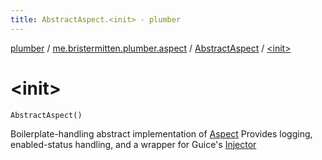 ```yaml
---
title: AbstractAspect.<init> - plumber
---
```


[plumber](../../index.html) / [me.bristermitten.plumber.aspect](../index.html) / [AbstractAspect](index.html) / [&lt;init&gt;](./-init-.html)

# &lt;init&gt;

`AbstractAspect()`

Boilerplate-handling abstract implementation of [Aspect](../-aspect/index.html)
Provides logging, enabled-status handling, and a wrapper for Guice's [Injector](#)


